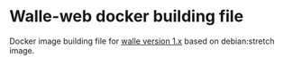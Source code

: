 # Walle-web docker building file
Docker image building file for [walle version 1.x](https://github.com/meolu/walle-web) based on debian:stretch image.
